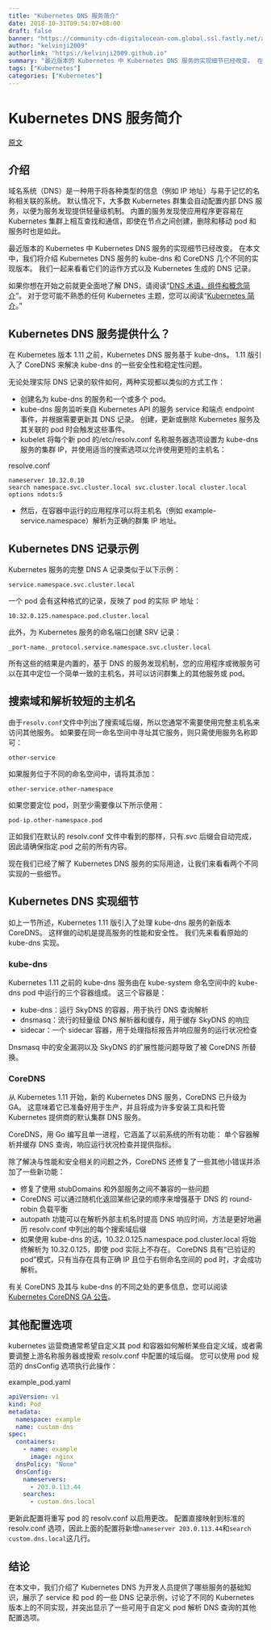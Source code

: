```yaml
---
title: "Kubernetes DNS 服务简介"
date: 2018-10-31T09:54:07+08:00
draft: false
banner: "https://community-cdn-digitalocean-com.global.ssl.fastly.net/assets/tutorials/images/large/kubernetes_tutorials.png?1539969788"
author: "kelvinji2009"
authorlink: "https://kelvinji2009.github.io"
summary: "最近版本的 Kubernetes 中 Kubernetes DNS 服务的实现细节已经改变。 在本文中，我们将介绍 Kubernetes DNS 服务的 kube-dns 和 CoreDNS 几个不同的实现版本。 我们一起来看看它们的运作方式以及 Kubernetes 生成的 DNS 记录。"
tags: ["Kubernetes"]
categories: ["Kubernetes"]
---
```


# Kubernetes DNS 服务简介

[原文](https://www.digitalocean.com/community/tutorials/an-introduction-to-the-kubernetes-dns-service)

## 介绍

域名系统（DNS）是一种用于将各种类型的信息（例如 IP 地址）与易于记忆的名称相关联的系统。 默认情况下，大多数 Kubernetes 群集会自动配置内部 DNS 服务，以便为服务发现提供轻量级机制。 内置的服务发现使应用程序更容易在 Kubernetes 集群上相互查找和通信，即使在节点之间创建，删除和移动 pod 和服务时也是如此。

最近版本的 Kubernetes 中 Kubernetes DNS 服务的实现细节已经改变。 在本文中，我们将介绍 Kubernetes DNS 服务的 kube-dns 和 CoreDNS 几个不同的实现版本。 我们一起来看看它们的运作方式以及 Kubernetes 生成的 DNS 记录。

如果你想在开始之前就更全面地了解 DNS，请阅读“[DNS 术语，组件和概念简介](https://www.digitalocean.com/community/tutorials/an-introduction-to-dns-terminology-components-and-concepts)”。 对于您可能不熟悉的任何 Kubernetes 主题，您可以阅读“[Kubernetes 简介](https://www.digitalocean.com/community/tutorials/an-introduction-to-kubernetes)。”

## Kubernetes DNS 服务提供什么？

在 Kubernetes 版本 1.11 之前，Kubernetes DNS 服务基于 kube-dns。 1.11 版引入了 CoreDNS 来解决 kube-dns 的一些安全性和稳定性问题。

无论处理实际 DNS 记录的软件如何，两种实现都以类似的方式工作：

- 创建名为 kube-dns 的服务和一个或多个 pod。
- kube-dns 服务监听来自 Kubernetes API 的服务 service 和端点 endpoint 事件，并根据需要更新其 DNS 记录。 创建，更新或删除 Kubernetes 服务及其关联的 pod 时会触发这些事件。
- kubelet 将每个新 pod 的/etc/resolv.conf 名称服务器选项设置为 kube-dns 服务的集群 IP，并使用适当的搜索选项以允许使用更短的主机名：

resolve.conf

```
nameserver 10.32.0.10
search namespace.svc.cluster.local svc.cluster.local cluster.local
options ndots:5
```

- 然后，在容器中运行的应用程序可以将主机名（例如 example-service.namespace）解析为正确的群集 IP 地址。

## Kubernetes DNS 记录示例

Kubernetes 服务的完整 DNS A 记录类似于以下示例：

```
service.namespace.svc.cluster.local
```

一个 pod 会有这种格式的记录，反映了 pod 的实际 IP 地址：

```
10.32.0.125.namespace.pod.cluster.local
```

此外，为 Kubernetes 服务的命名端口创建 SRV 记录：

```
_port-name._protocol.service.namespace.svc.cluster.local
```

所有这些的结果是内置的，基于 DNS 的服务发现机制，您的应用程序或微服务可以在其中定位一个简单一致的主机名，并可以访问群集上的其他服务或 pod。

## 搜索域和解析较短的主机名

由于`resolv.conf`文件中列出了搜索域后缀，所以您通常不需要使用完整主机名来访问其他服务。 如果要在同一命名空间中寻址其它服务，则只需使用服务名称即可：

```
other-service
```

如果服务位于不同的命名空间中，请将其添加：

```
other-service.other-namespace
```

如果您要定位 pod，则至少需要像以下所示使用：

```
pod-ip.other-namespace.pod
```

正如我们在默认的 resolv.conf 文件中看到的那样，只有.svc 后缀会自动完成，因此请确保指定.pod 之前的所有内容。

现在我们已经了解了 Kubernetes DNS 服务的实际用途，让我们来看看两个不同实现的一些细节。

## Kubernetes DNS 实现细节

如上一节所述，Kubernetes 1.11 版引入了处理 kube-dns 服务的新版本 CoreDNS。 这样做的动机是提高服务的性能和安全性。 我们先来看看原始的 kube-dns 实现。

### kube-dns

Kubernetes 1.11 之前的 kube-dns 服务由在 kube-system 命名空间中的 kube-dns pod 中运行的三个容器组成。 这三个容器是：

- kube-dns：运行 SkyDNS 的容器，用于执行 DNS 查询解析
- dnsmasq：流行的轻量级 DNS 解析器和缓存，用于缓存 SkyDNS 的响应
- sidecar：一个 sidecar 容器，用于处理指标报告并响应服务的运行状况检查

Dnsmasq 中的安全漏洞以及 SkyDNS 的扩展性能问题导致了被 CoreDNS 所替换。

### CoreDNS

从 Kubernetes 1.11 开始，新的 Kubernetes DNS 服务，CoreDNS 已升级为 GA。 这意味着它已准备好用于生产，并且将成为许多安装工具和托管 Kubernetes 提供商的默认集群 DNS 服务。

CoreDNS，用 Go 编写且单一进程，它涵盖了以前系统的所有功能： 单个容器解析并缓存 DNS 查询，响应运行状况检查并提供指标。

除了解决与性能和安全相关的问题之外，CoreDNS 还修复了一些其他小错误并添加了一些新功能：

- 修复了使用 stubDomains 和外部服务之间不兼容的一些问题
- CoreDNS 可以通过随机化返回某些记录的顺序来增强基于 DNS 的 round-robin 负载平衡
- autopath 功能可以在解析外部主机名时提高 DNS 响应时间，方法是更好地遍历 resolv.conf 中列出的每个搜索域后缀
- 如果使用 kube-dns 的话，10.32.0.125.namespace.pod.cluster.local 将始终解析为 10.32.0.125，即使 pod 实际上不存在。 CoreDNS 具有“已验证的 pod”模式，只有当存在具有正确 IP 且位于右侧命名空间的 pod 时，才会成功解析。

有关 CoreDNS 及其与 kube-dns 的不同之处的更多信息，您可以阅读[Kubernetes CoreDNS GA 公告](https://kubernetes.io/blog/2018/07/10/coredns-ga-for-kubernetes-cluster-dns/)。

## 其他配置选项

kubernetes 运营商通常希望自定义其 pod 和容器如何解析某些自定义域，或者需要调整上游名称服务器或搜索 resolv.conf 中配置的域后缀。 您可以使用 pod 规范的 dnsConfig 选项执行此操作：

example_pod.yaml

```yaml
apiVersion: v1
kind: Pod
metadata:
  namespace: example
  name: custom-dns
spec:
  containers:
    - name: example
      image: nginx
  dnsPolicy: "None"
  dnsConfig:
    nameservers:
      - 203.0.113.44
    searches:
      - custom.dns.local
```

更新此配置将重写 pod 的 resolv.conf 以启用更改。 配置直接映射到标准的 resolv.conf 选项，因此上面的配置将新增`nameserver 203.0.113.44`和`search custom.dns.local`这几行。

## 结论

在本文中，我们介绍了 Kubernetes DNS 为开发人员提供了哪些服务的基础知识，展示了 service 和 pod 的一些 DNS 记录示例，讨论了不同的 Kubernetes 版本上的不同实现，并突出显示了一些可用于自定义 pod 解析 DNS 查询的其他配置选项。
